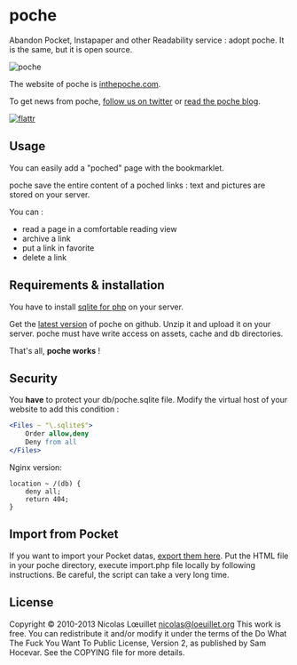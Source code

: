 # poche
Abandon Pocket, Instapaper and other Readability service : adopt poche. It is the same, but it is open source.

![poche](http://inthepoche.com/img/logo.png)

The website of poche is [inthepoche.com](http://inthepoche.com).

To get news from poche, [follow us on twitter](http://twitter.com/getpoche) or [read the poche blog](http://inthepoche.com/blog).

[![flattr](http://api.flattr.com/button/flattr-badge-large.png)](http://flattr.com/thing/1265480/poche-a-read-it-later-open-source-system)

## Usage
You can easily add a "poched" page with the bookmarklet.

poche save the entire content of a poched links : text and pictures are stored on your server.

You can :
* read a page in a comfortable reading view
* archive a link
* put a link in favorite
* delete a link

## Requirements & installation
You have to install [sqlite for php](http://www.php.net/manual/en/book.sqlite.php) on your server.

Get the [latest version](https://github.com/nicosomb/poche) of poche on github. Unzip it and upload it on your server. poche must have write access on assets, cache and db directories.

That's all, **poche works** !

## Security
You **have** to protect your db/poche.sqlite file. Modify the virtual host of your website to add this condition :
```apache
<Files ~ "\.sqlite$">
    Order allow,deny
    Deny from all
</Files>
```

Nginx version:
```nginx
location ~ /(db) {
    deny all;
    return 404;
}
```

## Import from Pocket

If you want to import your Pocket datas, [export them here](https://getpocket.com/export). Put the HTML file in your poche directory, execute import.php file locally by following instructions. Be careful, the script can take a very long time.

## License
Copyright © 2010-2013 Nicolas Lœuillet <nicolas@loeuillet.org>
This work is free. You can redistribute it and/or modify it under the
terms of the Do What The Fuck You Want To Public License, Version 2,
as published by Sam Hocevar. See the COPYING file for more details.
